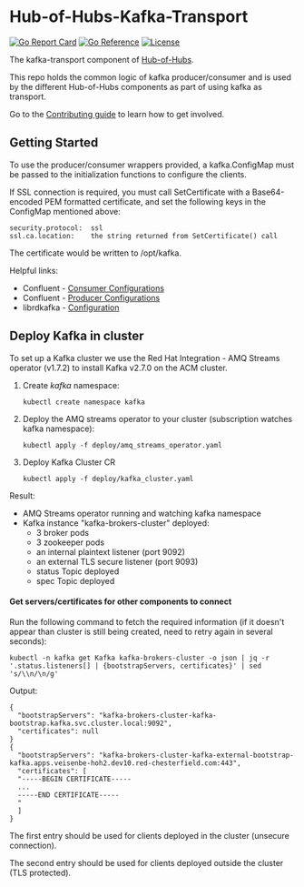 [comment]: # ( Copyright Contributors to the Open Cluster Management project )

# Hub-of-Hubs-Kafka-Transport

[![Go Report Card](https://goreportcard.com/badge/github.com/stolostron/hub-of-hubs-kafka-transport)](https://goreportcard.com/report/github.com/stolostron/hub-of-hubs-kafka-transport)
[![Go Reference](https://pkg.go.dev/badge/github.com/stolostron/hub-of-hubs-kafka-transport.svg)](https://pkg.go.dev/github.com/stolostron/hub-of-hubs-kafka-transport)
[![License](https://img.shields.io/github/license/stolostron/hub-of-hubs-kafka-transport)](/LICENSE)

The kafka-transport component of [Hub-of-Hubs](https://github.com/stolostron/hub-of-hubs).

This repo holds the common logic of kafka producer/consumer and is used by the different Hub-of-Hubs components as part 
of using kafka as transport.

Go to the [Contributing guide](CONTRIBUTING.md) to learn how to get involved.

## Getting Started

To use the producer/consumer wrappers provided, a kafka.ConfigMap must be passed to the initialization 
functions to configure the clients.

If SSL connection is required, you must call SetCertificate with a Base64-encoded PEM formatted certificate, 
and set the following keys in the ConfigMap mentioned above:
```
security.protocol:  ssl
ssl.ca.location:    the string returned from SetCertificate() call
```
The certificate would be written to /opt/kafka.

Helpful links:
* Confluent - [Consumer Configurations](https://docs.confluent.io/platform/current/installation/configuration/consumer-configs.html)
* Confluent - [Producer Configurations](https://docs.confluent.io/platform/current/installation/configuration/producer-configs.html)
* librdkafka - [Configuration](https://github.com/edenhill/librdkafka/blob/master/CONFIGURATION.md)

## Deploy Kafka in cluster

To set up a Kafka cluster we use the Red Hat Integration - AMQ Streams operator (v1.7.2) to install Kafka v2.7.0
on the ACM cluster.

1.  Create *kafka* namespace:
    ```
    kubectl create namespace kafka
    ```

1.  Deploy the AMQ streams operator to your cluster (subscription watches kafka namespace):
    ```
    kubectl apply -f deploy/amq_streams_operator.yaml
    ```

1.  Deploy Kafka Cluster CR
    ```
    kubectl apply -f deploy/kafka_cluster.yaml
    ```
    
Result:
* AMQ Streams operator running and watching kafka namespace
* Kafka instance "kafka-brokers-cluster" deployed:
  * 3 broker pods
  * 3 zookeeper pods
  * an internal plaintext listener (port 9092)
  * an external TLS secure listener (port 9093)
  * status Topic deployed
  * spec Topic deployed
  
#### Get servers/certificates for other components to connect
Run the following command to fetch the required information (if it doesn't appear than cluster is still being created, need to retry again in several seconds):
```
kubectl -n kafka get Kafka kafka-brokers-cluster -o json | jq -r '.status.listeners[] | {bootstrapServers, certificates}' | sed 's/\\n/\n/g'
```
Output:
```
{
  "bootstrapServers": "kafka-brokers-cluster-kafka-bootstrap.kafka.svc.cluster.local:9092",
  "certificates": null
}
{
  "bootstrapServers": "kafka-brokers-cluster-kafka-external-bootstrap-kafka.apps.veisenbe-hoh2.dev10.red-chesterfield.com:443",
  "certificates": [
  "-----BEGIN CERTIFICATE-----
  ...
  -----END CERTIFICATE-----
  "
  ]
}
```
  
The first entry should be used for clients deployed in the cluster (unsecure connection).

The second entry should be used for clients deployed outside the cluster (TLS protected).
